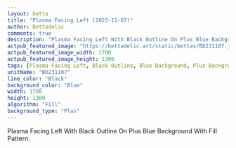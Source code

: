 ```yaml
---
layout: betta
title: "Plasma Facing Left (2023-11-07)"
author: Bettadelic
comments: true
description: "Plasma Facing Left With Black Outline On Plus Blue Background With Fill Pattern."
actpub_featured_image: "https://bettadelic.art/static/bettas/BD231107.jpg"
actpub_featured_image_width: 1700
actpub_featured_image_height: 1300
tags: [Plasma Facing Left, Black Outline, Blue Background, Plus Background Pattern, Fill Pattern, November 2023]
unitName: "BD231107"
line_color: "Black"
background_color: "Blue"
width: 1700
height: 1300
algorithm: "Fill"
background_type: "Plus"
---
```


Plasma Facing Left With Black Outline On Plus Blue Background With Fill Pattern.
